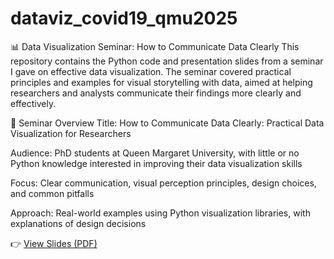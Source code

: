 # dataviz_covid19_qmu2025

📊 Data Visualization Seminar: How to Communicate Data Clearly
This repository contains the Python code and presentation slides from a seminar I gave on effective data visualization. The seminar covered practical principles and examples for visual storytelling with data, aimed at helping researchers and analysts communicate their findings more clearly and effectively.

🎯 Seminar Overview
Title: How to Communicate Data Clearly: Practical Data Visualization for Researchers

Audience: PhD students at Queen Margaret University, with little or no Python knowledge interested in improving their data visualization skills

Focus: Clear communication, visual perception principles, design choices, and common pitfalls

Approach: Real-world examples using Python visualization libraries, with explanations of design decisions



👉 [View Slides (PDF)](https://docs.google.com/presentation/d/1DMpK6BzaJq8-p6MZtFUYs1myuEXw63pz97upZd8PZ5w/edit?usp=sharing)
